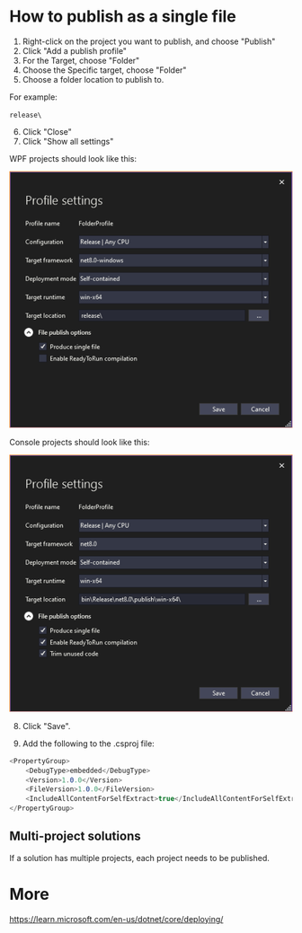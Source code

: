 # How to publish as a single file

1. Right-click on the project you want to publish, and choose "Publish"
2. Click "Add a publish profile"
3. For the Target, choose "Folder"
4. Choose the Specific target, choose "Folder"
5. Choose a folder location to publish to.

For example:

`release\`

6. Click "Close"
7. Click "Show all settings"

WPF projects should look like this:

![](./readme-01.png)

Console projects should look like this:

![](./readme-02.png)

8. Click "Save".

9. Add the following to the .csproj file:

```csharp
<PropertyGroup>
    <DebugType>embedded</DebugType>
    <Version>1.0.0</Version>
    <FileVersion>1.0.0</FileVersion>
    <IncludeAllContentForSelfExtract>true</IncludeAllContentForSelfExtract>
</PropertyGroup>
```

## Multi-project solutions

If a solution has multiple projects, each project needs to be published.

# More

https://learn.microsoft.com/en-us/dotnet/core/deploying/
